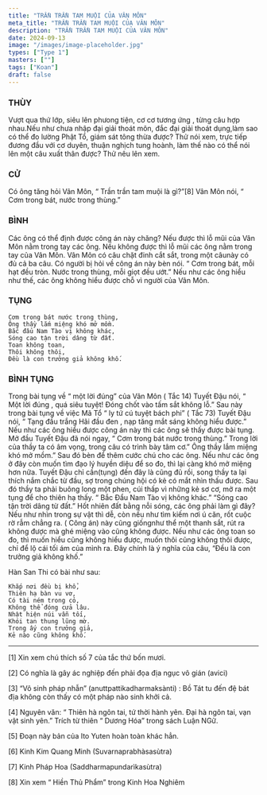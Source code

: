 ```yaml
---
title: "TRẦN TRẦN TAM MUỘI CỦA VÂN MÔN"
meta_title: "TRẦN TRẦN TAM MUỘI CỦA VÂN MÔN"
description: "TRẦN TRẦN TAM MUỘI CỦA VÂN MÔN"
date: 2024-09-13
image: "/images/image-placeholder.jpg"
types: ["Type 1"]
masters: [""]
tags: ["Koan"]
draft: false
---
```


### THÙY 
Vượt qua thứ lớp, siêu lên phưong tiện, cơ cơ tương ứng , từng câu hợp nhau.Nếu như chưa nhập đại giải thoát môn, đắc đại giải thoát dụng,làm sao có thể đo lường Phật Tổ, giám sát tông thừa được? Thử nói xem, trực tiếp đương đầu với cơ duyên, thuận nghịch tung hoành, làm thế nào có thể nói lên một câu xuất thân được? Thử nêu lên xem.

### CỬ 
Có ông tăng hỏi Vân Môn, “ Trần trần tam muội là gì?”[8] Vân Môn nói, “ Cơm trong bát, nước trong thùng.”

### BÌNH
Các ông có thể định được công án này chăng? Nếu được thì lỗ mũi của Vân Môn nằm trong tay các ông. Nếu không được thì lỗ mũi các ông nằm trong tay của Vân Môn. Vân Môn có câu chặt đinh cắt sắt, trong một câunày có đủ cả ba câu. Có người bị hỏi về công án này bèn nói. “ Cơm trong bát, mỗi hạt đều tròn. Nước trong thùng, mỗi giọt đều ướt.” Nếu như các ông hiểu như thế, các ông không hiểu được chỗ vì người của Vân Môn.

### TỤNG
```
Cơm trong bát nước trong thùng,
Ông thầy lắm miệng khó mở mồm.
Bắc đẩu Nam Tào vị không khác,
Sóng cao tận trời dâng từ đất.
Toan không toan,
Thôi không thôi,
Đều là con trưởng giả không khố.
```

### BÌNH TỤNG
Trong bài tụng về “ một lời đúng” của Vân Môn ( Tắc 14) Tuyết Đậu nói, “ Một lời đúng , quá siêu tuyệt! Đóng chốt vào tấm sắt không lỗ.” Sau này trong bài tụng về việc Mã Tổ “ ly tứ cú tuyệt bách phi” ( Tắc 73) Tuyết Đậu nói, “ Tạng đầu trắng Hãi đầu đen , nạp tăng mắt sáng không hiểu được.” Nếu như các ông hiểu được công án này thì các ông sẽ thấy được bài tụng.
Mở đầu Tuyết Đậu đã nói ngay, “ Cơm trong bát nước trong thùng.” Trong lời của thầy ta có âm vọng, trong câu có trình bày tâm cơ.” Ông thầy lắm miệng khó mở mồm.” Sau đó bèn để thêm cước chú cho các ông. Nếu như các ông ở đây còn muốn tìm đạo lý huyền diệu để so đo, thì lại càng khó mở miệng hơn nữa. Tuyết Đậu chỉ cần(tụng) đến đây là cũng đủ rồi, song thầy ta lại thích nắm chắc từ đầu, sợ trong chúng hội có kẻ có mắt nhìn thấu được. Sau đó thầy ta phải buông long một phen, cúi thấp vì những kẻ sơ cơ, mở ra một tụng để cho thiên hạ thấy. “ Bắc Đẩu Nam Tào vị không khác.”
“Sóng cao tận trời dâng từ đất.” Hốt nhiên đất bằng nỗi sóng, các ông phải làm gì đây? Nếu như nhìn trong sự vật thì dễ, còn nếu như tìm kiếm nơi ú căn, rốt cuộc rờ rẫm chẳng ra. ( Công án) này cũng giốngnhư thể một thanh sắt, rút ra không được mà ghé miệng vào cũng không được. Nếu như các ông toan so đo, thì muốn hiểu cũng không hiểu được, muốn thôi cũng không thôi được, chỉ để lộ cái tối ám của mình ra. Đây chính là ý nghĩa của câu, “Đều là con trưởng giả không khố.”

Hàn San Thi có bài như sau:
```
Khắp nơi đều bị khổ,
Thiên hạ bàn vu vơ,
Có tài ném trong cỏ,
Không thể đóng cửa lâu.
Nhật hiện núi vẫn tối,
Khói tan thung lũng mờ.
Trong ấy con trưởng giả,
Kẻ nào cũng không khố. 
```
***

[1] Xin xem chú thích số 7 của tắc thứ bốn mươi.

[2] Có nghĩa là gây ác nghiệp đến phải đọa địa ngục vô gián (avici)

[3] “Vô sinh pháp nhẫn” (anuttpattikadharmaksànti) : Bồ Tát tu đến đệ bát địa không còn thấy có một pháp nào sinh khởi cả.

[4] Nguyên văn: “ Thiên hà ngôn tai, tứ thời hành yên. Đại hà ngôn tai, vạn vật sinh yên.” Trích từ thiên “ Dương Hóa” trong sách Luận NGữ.

[5] Đoạn này bản của Ito Yuten hoàn toàn khác hẳn.

[6] Kinh Kim Quang Minh (Suvarnaprabhàsasùtra)

[7] Kinh Pháp Hoa (Saddharmapundarìkasùtra)

[8] Xin xem “ Hiền Thủ Phẩm” trong Kinh Hoa Nghiêm
